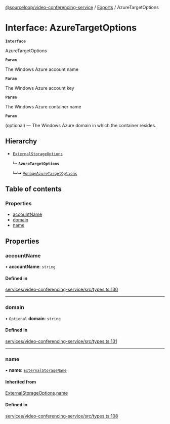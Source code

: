 [@sourceloop/video-conferencing-service](../README.md) / [Exports](../modules.md) / AzureTargetOptions

# Interface: AzureTargetOptions

**`Interface`**

AzureTargetOptions

**`Param`**

The Windows Azure account name

**`Param`**

The Windows Azure account key

**`Param`**

The Windows Azure container name

**`Param`**

(optional) — The Windows Azure domain in which the container resides.

## Hierarchy

- [`ExternalStorageOptions`](ExternalStorageOptions.md)

  ↳ **`AzureTargetOptions`**

  ↳↳ [`VonageAzureTargetOptions`](VonageAzureTargetOptions.md)

## Table of contents

### Properties

- [accountName](AzureTargetOptions.md#accountname)
- [domain](AzureTargetOptions.md#domain)
- [name](AzureTargetOptions.md#name)

## Properties

### accountName

• **accountName**: `string`

#### Defined in

[services/video-conferencing-service/src/types.ts:130](https://github.com/codeweb05/repo1/blob/ea19add/services/video-conferencing-service/src/types.ts#L130)

___

### domain

• `Optional` **domain**: `string`

#### Defined in

[services/video-conferencing-service/src/types.ts:131](https://github.com/codeweb05/repo1/blob/ea19add/services/video-conferencing-service/src/types.ts#L131)

___

### name

• **name**: [`ExternalStorageName`](../enums/ExternalStorageName.md)

#### Inherited from

[ExternalStorageOptions](ExternalStorageOptions.md).[name](ExternalStorageOptions.md#name)

#### Defined in

[services/video-conferencing-service/src/types.ts:108](https://github.com/codeweb05/repo1/blob/ea19add/services/video-conferencing-service/src/types.ts#L108)
